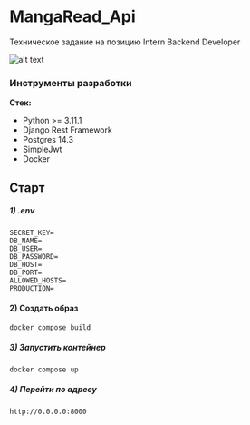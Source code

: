  # MangaRead_Api
Техническое задание  на позицию Intern Backеnd Developer

![alt text](https://images-wixmp-ed30a86b8c4ca887773594c2.wixmp.com/f/cb83e630-edf9-4c99-a718-39fb785b45f5/d81z3dr-955cb5bb-2796-442d-a632-139822c23d9b.png?token=eyJ0eXAiOiJKV1QiLCJhbGciOiJIUzI1NiJ9.eyJzdWIiOiJ1cm46YXBwOjdlMGQxODg5ODIyNjQzNzNhNWYwZDQxNWVhMGQyNmUwIiwiaXNzIjoidXJuOmFwcDo3ZTBkMTg4OTgyMjY0MzczYTVmMGQ0MTVlYTBkMjZlMCIsIm9iaiI6W1t7InBhdGgiOiJcL2ZcL2NiODNlNjMwLWVkZjktNGM5OS1hNzE4LTM5ZmI3ODViNDVmNVwvZDgxejNkci05NTVjYjViYi0yNzk2LTQ0MmQtYTYzMi0xMzk4MjJjMjNkOWIucG5nIn1dXSwiYXVkIjpbInVybjpzZXJ2aWNlOmZpbGUuZG93bmxvYWQiXX0.0WTeK-t3mxeASu-KcGeBLOeNTTRHf9mk53Xeg7x0fJ0)


### Инструменты разработки

**Стек:**

- Python >= 3.11.1
- Django Rest Framework
- Postgres 14.3
- SimpleJwt
- Docker

## Старт

##### 1) .env

    SECRET_KEY=
    DB_NAME=
    DB_USER=
    DB_PASSWORD=
    DB_HOST=
    DB_PORT=
    ALLOWED_HOSTS=
    PRODUCTION=


#### 2) Создать образ

    docker compose build

##### 3) Запустить контейнер

    docker compose up

##### 4) Перейти по адресу

    http://0.0.0.0:8000 


